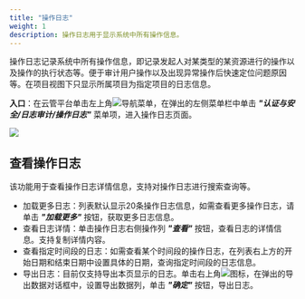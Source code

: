```yaml
---
title: "操作日志"
weight: 1
description: 操作日志用于显示系统中所有操作信息。
---
```


操作日志记录系统中所有操作信息，即记录发起人对某类型的某资源进行的操作以及操作的执行状态等。便于审计用户操作以及出现异常操作后快速定位问题原因等。在项目视图下只显示所属项目为指定项目的日志信息。

**入口**：在云管平台单击左上角![](../../../images/intro/nav.png)导航菜单，在弹出的左侧菜单栏中单击 **_"认证与安全/日志审计/操作日志"_** 菜单项，进入操作日志页面。
    
   ![](../../../images/iam/log.png)

## 查看操作日志

该功能用于查看操作日志详情信息，支持对操作日志进行搜索查询等。

- 加载更多日志：列表默认显示20条操作日志信息，如需查看更多操作日志，请单击 **_"加载更多"_** 按钮，获取更多日志信息。
- 查看日志详情：单击操作日志右侧操作列 **_"查看"_** 按钮，查看日志的详情信息。支持复制详情内容。
- 查看指定时间段的日志：如需查看某个时间段的操作日志，在列表右上方的开始日期和结束日期中设置具体的日期，查询指定时间段的日志信息。
- 导出日志：目前仅支持导出本页显示的日志。单击右上角![](../../../images/system/download.png)图标，在弹出的导出数据对话框中，设置导出数据列，单击 **_"确定"_** 按钮，导出日志。

